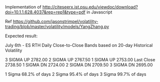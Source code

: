 Implementation of http://citeseerx.ist.psu.edu/viewdoc/download?doi=10.1.1.628.4037&rep=rep1&type=pdf in Javascript

Ref https://github.com/jasonstrimpel/volatility-trading/blob/master/volatility/models/YangZhang.py


Expected result:

July 6th - 
ES RTH Daily Close-to-Close
Bands based on 20-day Historical Volatility

3 SIGMA UP 2782.00
2 SIGMA UP 2767.50
1 SIGMA UP 2753.00
Last Close 2738.50
1 SIGMA DN 2724.00
2 SIGMA DN 2709.50
3 SIGMA DN 2695.00


1 Sigma 68.2% of days
2 Sigma 95.4% of days
3 Sigma 99.7% of days